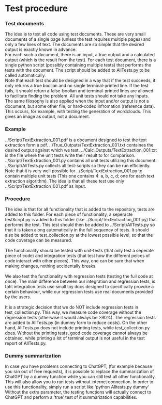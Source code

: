 # Test procedure

### Test documents
The idea is to test all code using test documents. These are very small documents of a single
page (unless the test requires multiple pages) and only a few lines of text. The documents
are so simple that the desired output is exactly known in advance.
<br />
For each such a document, there is an input, a true output and a calculated output
(which is the result from the test). For each test document, there is a single python
script (possibly containing multiple tests) that performs the tests with the
document. The script should be added to AllTests.py to be called automatically.
<br />
Note that each test should be designed in a way that if the test succeeds, it
only returns a true boolian and no single terminal-printed line. If the test fails,
it should return a false-boolian and terminal-printed lines are allowed to facilitate
finding the problem. All unit tests should not take any inputs.
<br />
The same filosophy is also applied when the input and/or output is not a document,
but some other file, or hard-coded infromation (reference data). 
This occurs, for example, with testing the generation of wordclouds.
This gives an image as output, not a document.

### Example
../Script/TextExtraction_001.pdf is a document designed to test the text extraction form a pdf.
../True_Outputs/TextExtraction_001.txt containes the desired output against which we test.
../Calc_Outputs/TextExtraction_001.txt is the file where the unit tests write their result to for comparison.
../Script/TextExtraction_001.py contains all unit tests utilizing this document.
../Script/AllTests.py collects all test-scripts so they can be run efficiently.
<br />
Note that it is very well possible for ../Script/TextExtraction_001.py to contain multiple
unit tests (This one contains 4: a, b, c, d; one for each text extraction algorithm). The idea
is that all these test use only ../Script/TextExtraction_001.pdf as input.

### Procedure

The idea is that for all functionality that is added to the repository, tests are added
to this folder. For each piece of functionality, a seperacte testScript.py is added
to this folder (like ../Script/TextExtraction_001.py) that performs the test. This
test should then be added to ../Script/AllTests.py so that it is taken along
automatically in the full sequency of tests. It should also be added to test_collection.py
at the lowest possible level, so that the code coverage can be measured. <br />
<br />
The functionality should be tested
with unit-tests (that only test a seperate piece of code) and integration tests
(that test how the different peices of code interact with other pieces). This way,
one can be sure that when making changes, nothing accidentally breaks. <br />
<br />
We also test the functionality with regression tests (testing the full code at once).
The main difference between our integration and regression tests, is taht integration
tests use small toy docs designed to specifically provoke a certain behaviour, while
our regression tests use real documents provided by the users. <br />
<br />
It is a strategic decision that we do NOT include regression tests in test_collection.py.
This way, we measure code coverage without the regression tests (otherwise it would 
always be >90%). The regression tests are added to AllTests.py (in dummy form to reduce costs).
On the other hand, AllTests.py does not include printing tests, while test_collection.py does.
Without the printing tests, good code coverage cannot always be obtained, while printing
a lot of terminal output is not useful in the test report of AllTests.py. <br />

### Dummy summarization

In case you have problems connecting to ChatGPT, (for example because you ran out of free requests), it
is possible to replace the summarization of ChatGPT by a dummy function while you can still test
all other functionality. This will also allow you to run tests without internet connection.
In order to use this functionality, simply run a script like 'python Alltests.py dummy'
Without the extra parameter, the testing functions will actually connect to ChatGPT and
perform a 'true' test of it summarization capabilities.
